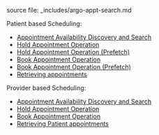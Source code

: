 source file:  _includes/argo-appt-search.md

Patient based Scheduling:

- [Appointment Availability Discovery and Search](patient-scheduling.html#appointment-availability-discovery-and-search)
- [Hold Appointment Operation](patient-scheduling.html#optional-hold-appointment-operation)
- [Hold Appointment Operation (Prefetch) ](patient-scheduling.html#optional-hold-appointment-operation-2)
- [Book Appointment Operation](patient-scheduling.html#book-appointment)
- [Book Appointment Operation  (Prefetch)](patient-scheduling.html#book-appointment-2)
- [Retrieving appointments](patient-scheduling.html#retrieving-appointments)


Provider based Scheduling:

- [Appointment Availability Discovery and Search](provider-scheduling.html#appointment-availability-discovery-and-search)
- [Hold Appointment Operation](provider-scheduling.html#optional-hold-appointment-operation)
- [Book Appointment Operation](provider-scheduling.html#book-appointment)
- [Retrieving Patient appointments](provider-scheduling.html#retrieving-patient-appointments)
